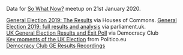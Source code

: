 Data for [So What Now?](http://www.bit.ly/ODM-VOTE19) meetup on 21st January 2020. 

[General Election 2019: The Results](https://commonslibrary.parliament.uk/parliament-and-elections/general-election-2019-the-results-so-far/) via Houses of Commons. 
[General Election 2019: full results and analysis](https://researchbriefings.parliament.uk/ResearchBriefing/Summary/CBP-8749) via parliament.uk.   
[UK General Election Results and Exit Poll](https://docs.google.com/spreadsheets/d/1vuLS04XbYRNji_qIJ6JsFh7y6eW9vA7KMTn89u_cZl8/edit#gid=1295045003) via Democracy Club  
[Key moments of the UK Election](https://www.politico.eu/article/key-moments-of-the-uk-general-election-2019-boris-johnson-victory/) from Politico.eu   
[Democracy Club GE Results Recordings](https://public.flourish.studio/story/162579/)   

